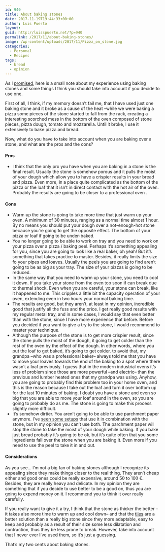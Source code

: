 ```yaml
---
id: 940
title: About baking stones
date: 2017-11-19T19:44:33+00:00
author: Luis Puerto
layout: 
guid: http://luisspuerto.net/?p=940
permalink: /2017/11/about-baking-stones/
image: /wp-content/uploads/2017/11/Pizza_on_stone.jpg
categories:
  - Personal
  - Recipes
tags:
  - bread
  - opinion
---
```

As I [promised](http://luisspuerto.net/2017/11/pizza-recipe/), here is a small note about my experience using baking stones and some things I think you should take into account if you decide to use one.

First of all, I think, if my memory doesn&#8217;t fail me, that I have used just one baking stone and it broke as a cause of the heat –while we were baking a pizza some pieces of the stone started to fall from the rack, creating a interesting scorched mess in the bottom of the oven composed of stone pieces, pizza dough, tomato and mozzarella. Until it broke, I use it extensively to bake pizza and bread.

Now, what do you have to take into account when you are baking over a stone, and what are the pros and the cons?

#### Pros

  * I think that the only pro you have when you are baking in a stone is the final result. Usually the stone is somehow porous and it pulls the moist of your dough which allow you to have a crispier results in your bread and pizza. Even more, in a place quite complicated as the bottom of the pizza or the loaf that it isn&#8217;t in direct contact with the hot air of the oven. Probably the results are going to be closer to a professional oven .

#### Cons

  * Warm up the stone is going to take more time that just warm up your oven. A minimum of 30 minutes, ranging as a normal time almost 1 hour. By no means you should put your dough over a not-enough-hot stone because you&#8217;re going to get the opposite effect. The bottom of your pizza or loaf if going to be under-baked.
  * You no longer going to be able to work on tray and you need to work on your pizza over a pizza / baking peel. Perhaps it&#8217;s something appealing for you, since you are going to look like a real baker, oh yeah! But it&#8217;s something that takes practice to master. Besides, it really limits the size fo your pipes and loaves. Usually the peels you are going to find aren&#8217;t going to be as big as your tray. The size of your pizzas is going to be reduced.
  * In the same way that you need to warm up your stone, you need to cool it down. If you take your stone from the oven too soon if can break due to thermal shock. Even when you are careful, your stone can break, like it happened to me. This cripples a little bit the capacity operation of your oven, extending even in two hours your normal baking time.
  * The results are good, but they aren&#8217;t, at least in my opinion, incredible good that justify all the fuss and the price. I get really good results with my regular metal tray, and in some cases, I would say that even better than with the stone, since I have more experience that before. Before you decided if you want to give a try to the stone, I would recommend to master your technique.
  * Although the purpose of the stone is to get more crispier result, since the stone pulls the moist of the dough, it going to get colder than the rest of the oven by the effect of the dough. In other words, where you put the loaf to get baked, it&#8217;s going to get colder. to avoid that, my grandpa –who was a professional baker– always told me that you have to move your loaves towards the end of the baking to a spot where there wasn&#8217;t a loaf previously. I guess that in the modern industrial ovens it&#8217;s less of problem since those are more powerful –and electric– than the previous and lumber heated ones that my grandpa was using. Anyhow, you are going to probably find this problem too in your home oven, and this is the reason because I take out the loaf and turn it over bottom up for the last 10 minutes of baking. I doubt you have a stone and oven so big that you are able to move your loaf around in the oven, so you are going to probably do as me. The stone is going to make this process slightly more difficult.
  * It&#8217;s somehow dirtier. You aren&#8217;t going to be able to use parchment paper anymore. I&#8217;ve [seen some setups](https://www.theperfectloaf.com/baking-with-steam-in-your-home-oven/) that use it in combination with the stone, but in my opinion you can&#8217;t use both. The parchment paper will stop the stone to take the moist of your dough while baking. If you bake just bread probably it&#8217;s going to be ok, but it&#8217;s quite often that you some ingredients fall over the stone when you are baking it. Even more if you need to use the peel to take it in and out.

#### Considerations

As you see&#8230; I&#8217;m not a big fan of baking stones although I recognize its appealing since they make things closer to the real thing. They aren&#8217;t cheap either and good ones could be really expensive, around 50 to 100 €. Besides, they are really heavy and delicate. In my opinion they are something that if you decide to use better to be a good on, thus you are going to expend money on it. I recommend you to think it over really carefully.

If you really want to give it a try, I think that the stone as thicker the better –it takes also more time to warm up and cool down– and that the [tiles](https://www.amazon.com/Kitchen-Supply-Stone-Baking-Tiles/dp/B001ET7B1C/ref=sr_1_48?s=home-garden&ie=UTF8&qid=1511105599&sr=1-48&keywords=baking+stones) are a better solution than a really big stone since they more adaptable, easy to keep and probably as a result of their size some less dilatation and contraction, thus they be less prone to break. However, take into account that I never ever I&#8217;ve used them, so it&#8217;s just a guessing.

That&#8217;s my two cents about baking stones.